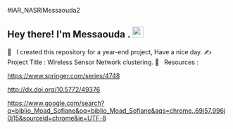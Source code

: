 #IAR_NASRIMessaouda2
<h2> Hey there! I'm Messaouda . <img src="https://github.com/souvikguria98/souvikguria98/blob/master/Hi.gif" width="25"></h2>
  
  🔭 &nbsp; I created this repository for a year-end project, Have a nice day.
  ✍️ &nbsp; Project Title : Wireless Sensor Network clustering.
  💼 &nbsp; Resources :
  
  https://www.springer.com/series/4748 

  http://dx.doi.org/10.5772/49376 

  https://www.google.com/search?q=biblio_Moad_Sofiane&oq=biblio_Moad_Sofiane&aqs=chrome..69i57.996j0j15&sourceid=chrome&ie=UTF-8
